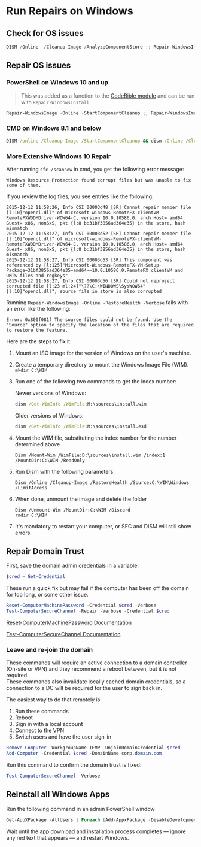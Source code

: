 # Run Repairs on Windows

## Check for OS issues

```PowerShell
DISM /Online  /Cleanup-Image /AnalyzeComponentStore ;; Repair-WindowsImage -Online -ScanHealth ;; Repair-Volume -DriveLetter C
```

## Repair OS issues

### PowerShell on Windows 10 and up

> This was added as a function to the [CodeBible module](../../PowerShell/Modules/CodeBible/README.md) and can be run with `Repair-WindowsInstall`

```PowerShell
Repair-WindowsImage -Online -StartComponentCleanup ;; Repair-WindowsImage -Online -RestoreHealth -Verbose ;; sfc /scannow ;; Repair-Volume -DriveLetter C -Scan -Verbose ;; findstr /c:"[SR]" $ENV:windir\Logs\CBS\CBS.log >"$env:TEMP\sfcdetails_$(Get-date -Format 'yyyy-MM-dd_HHmm').txt"
```

### CMD on Windows 8.1 and below

```bat
DISM /online /Cleanup-Image /StartComponentCleanup && dism /Online /Cleanup-Image /RestoreHealth && sfc /scannow && chkdsk C: &&  findstr /c:"[SR]" %windir%\Logs\CBS\CBS.log >"C:\temp\sfcdetails1.txt"
```

### More Extensive Windows 10 Repair

After running `sfc /scannow` in cmd, you get the following error message:

```text
Windows Resource Protection found corrupt files but was unable to fix some of them.
```

If you review the log files, you see entries like the following:

```text
2015-12-12 11:58:26, Info CSI 00003d48 [SR] Cannot repair member file [l:10]"opencl.dll" of microsoft-windows-RemoteFX-clientVM-RemoteFXWDDMDriver-WOW64-C, version 10.0.10586.0, arch Host= amd64 Guest= x86, nonSxS, pkt {l:8 b:31bf3856ad364e35} in the store, hash mismatch
2015-12-12 11:58:27, Info CSI 00003d52 [SR] Cannot repair member file [l:10]"opencl.dll" of microsoft-windows-RemoteFX-clientVM-RemoteFXWDDMDriver-WOW64-C, version 10.0.10586.0, arch Host= amd64 Guest= x86, nonSxS, pkt {l:8 b:31bf3856ad364e35} in the store, hash mismatch
2015-12-12 11:58:27, Info CSI 00003d53 [SR] This component was referenced by [l:125]"Microsoft-Windows-RemoteFX-VM-Setup-Package~31bf3856ad364e35~amd64~~10.0.10586.0.RemoteFX clientVM and UMTS files and regkeys"
2015-12-12 11:58:27, Info CSI 00003d56 [SR] Could not reproject corrupted file [l:23 ml:24]"\??\C:\WINDOWS\SysWOW64"[l:10]"opencl.dll"; source file in store is also corrupted
```

Running `Repair-WindowsImage -Online -RestoreHealth -Verbose` fails with an error like the following:

```text
Error: 0x800f081f The source files could not be found. Use the "Source" option to specify the location of the files that are required to restore the feature.
```

Here are the steps to fix it:

1. Mount an ISO image for the version of Windows on the user's machine.
2. Create a temporary directory to mount the Windows Image File (WIM).  
`mkdir C:\WIM`
3. Run one of the following two commands to get the index number:

    Newer versions of Windows:

    ```cmd
    dism /Get-WimInfo /WimFile:M:\sources\install.wim
    ```

    Older versions of Windows:

    ```cmd
    dism /Get-WimInfo /WimFile:M:\sources\install.esd
    ```

4. Mount the WIM file, substituting the index number for the number determined above

    ```CMD
    Dism /Mount-Wim /WimFile:D:\sources\install.wim /index:1 /MountDir:C:\WIM /ReadOnly
    ```

5. Run Dism with the following parameters.

    ```CMD
    Dism /Online /Cleanup-Image /RestoreHealth /Source:C:\WIM\Windows /LimitAccess
    ```

6. When done, unmount the image and delete the folder

    ```CMD
    Dism /Unmount-Wim /MountDir:C:\WIM /Discard 
    rmdir C:\WIM
    ```

7. It's mandatory to restart your computer, or SFC and DISM will still show errors.

## Repair Domain Trust

First, save the domain admin credentials in a variable:

```PowerShell
$cred = Get-Credential
```

These run a quick fix but may fail if the computer has been off the domain for too long, or some other issue.

```PowerShell
Reset-ComputerMachinePassword -Credential $cred -Verbose
Test-ComputerSecureChannel -Repair -Verbose -Credential $cred
```

[Reset-ComputerMachinePassword Documentation](https://learn.microsoft.com/en-us/powershell/module/microsoft.powershell.management/reset-computermachinepassword)

[Test-ComputerSecureChannel Documentation](https://learn.microsoft.com/en-us/powershell/module/microsoft.powershell.management/test-computersecurechannel)

### Leave and re-join the domain

These commands will require an active connection to a domain controller (On-site or VPN) and they recommend a reboot between, but it is not required.  
These commands also invalidate locally cached domain credentials, so a connection to a DC will be required for the user to sign back in.

The easiest way to do that remotely is:

1. Run these commands
2. Reboot
3. Sign in with a local account
4. Connect to the VPN
5. Switch users and have the user sign-in

```PowerShell
Remove-Computer -WorkgroupName TEMP -UnjoinDomainCredential $cred
Add-Computer -Credential $cred -DomainName corp.domain.com
```

Run this command to confirm the domain trust is fixed:

```PowerShell
Test-ComputerSecureChannel -Verbose
```

## Reinstall all Windows Apps

Run the following command in an admin PowerShell window

```PowerShell
Get-AppXPackage -AllUsers | Foreach {Add-AppxPackage -DisableDevelopmentMode -Register "$($_.InstallLocation)\AppXManifest.xml"}
```

Wait until the app download and installation process completes — ignore any red text that appears — and restart Windows.
